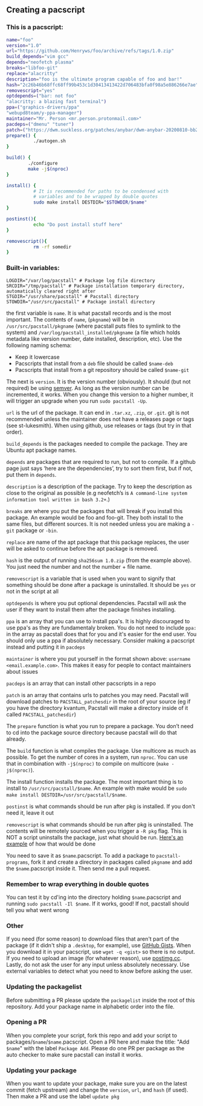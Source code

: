 ## Creating a pacscript
### This is a pacscript:
```bash
name="foo"
version="1.0"
url="https://github.com/Henryws/foo/archive/refs/tags/1.0.zip"
build_depends="vim gcc"
depends="neofetch plasma"
breaks="libfoo-git"
replace="alacritty"
description="foo is the ultimate program capable of foo and bar!"
hash="2c26b46b68ffc68ff99b453c1d30413413422d706483bfa0f98a5e886266e7ae"
removescript="yes"
optdepends=("bar: not foo"
"alacritty: a blazing fast terminal")
ppa=("graphics-drivers/ppa"
"webupd8team/y-ppa-manager")
maintainer="Mr. Person <mr.person.protonmail.com>"
pacdeps=("dmenu" "tuner")
patch=("https://dwm.suckless.org/patches/anybar/dwm-anybar-20200810-bb2e722.diff")
prepare() {
          ./autogen.sh
}

build() {
        ./configure
        make -j$(nproc)
}

install() {
          # It is recommended for paths to be condensed with
          # variables and to be wrapped by double quotes
          sudo make install DESTDIR="$STOWDIR/$name"
}

postinst(){
          echo "Do post install stuff here"
}

removescript(){
          rm -rf somedir
}
```
### Built-in variables:
```
LOGDIR="/var/log/pacstall" # Package log file directory
SRCDIR="/tmp/pacstall" # Package installation temporary directory, automatically cleared right after
STGDIR="/usr/share/pacstall" # Pacstall directory
STOWDIR="/usr/src/pacstall" # Package install directory
```

the first variable is `name`. It is what pacstall records and is the most important. The contents of `name`, (`pkgname`) will be in `/usr/src/pacstall/pkgname` (where pacstall puts files to symlink to the system) and `/var/log/pacstall_installed/pkgname` (a file which holds metadata like version number, date installed, description, etc). Use the following naming schema:
- Keep it lowercase
- Pacscripts that install from a `deb` file should be called `$name-deb`
- Pacscripts that install from a git repository should be called `$name-git`

The next is `version`. It is the version number (obviously). It should (but not required) be using [semver](https://semver.org). As long as the version number can be incremented, it works. When you change this version to a higher number, it will trigger an upgrade when you run `sudo pacstall -Up`.

`url` is the url of the package. It can end in `.tar.xz`, `.zip`, or `.git`. git is not recommended unless the maintainer does not have a releases page or tags (see st-lukesmith). When using github, use releases or tags (but try in that order).

`build_depends` is the packages needed to compile the package. They are Ubuntu apt package names.

`depends` are packages that are required to run, but not to compile. If a github page just says ‘here are the dependencies’, try to sort them first, but if not, put them in `depends`.

`description` is a description of the package. Try to keep the description as close to the original as possible (e.g neofetch’s is `A command-line system information tool written in bash 3.2+`.)

`breaks` are where you put the packages that will break if you install this package. An example would be foo and foo-git. They both install to the same files, but different sources. It is not needed unless you are making a `-git` package or `-bin`.

`replace` are name of the apt package that this package replaces, the user will be asked to continue before the apt package is removed.

`hash` is the output of running `sha256sum 1.0.zip` (from the example above). You just need the number and not the number + file name.

`removescript` is a variable that is used when you want to signify that something should be done after a package is uninstalled. It should be `yes` or not in the script at all

`optdepends` is where you put optional dependencies. Pacstall will ask the user if they want to install them after the package finishes installing.

`ppa` is an array that you can use to install ppa's. It is highly discouraged to use ppa's as they are fundamentaly broken. You do not need to include `ppa:` in the array as pacstall does that for you and it's easier for the end user. You should only use a ppa if absolutely necessary. Consider making a pacscript instead and putting it in `pacdeps`

`maintainer` is where you put yourself in the format shown above: `username <email.example.com>`. This makes it easy for people to contact maintainers about issues

`pacdeps` is an array that can install other pacscripts in a repo

`patch` is an array that contains urls to patches you may need. Pacstall will download patches to `PACSTALL_patchesdir` in the root of your source (eg if you have the directory kvantum, Pacstall will make a directory inside of it called `PACSTALL_patchesdir`)

The `prepare` function is what you run to prepare a package. You don’t need to cd into the package source directory because pacstall will do that already.

The `build` function is what compiles the package. Use multicore as much as possible. To get the number of cores in a system, run `nproc`. You can use that in combination with `-j$(nproc)` to compile on multicore (`make -j$(nproc)`).

The install function installs the package. The most important thing is to install to `/usr/src/pacstall/$name`. An example with make would be `sudo make install DESTDIR=/usr/src/pacstall/$name`.

`postinst` is what commands should be run after pkg is installed. If you don't need it, leave it out

`removescript` is what commands should be run after pkg is uninstalled. The contents will be remotely sourced when you trigger a `-R pkg` flag. This is NOT a script uninstalls the package, just what should be run. [Here's an example](https://github.com/pacstall/pacstall-programs/blob/master/packages/tuner/tuner.pacscript) of how that would be done

You need to save it as `$name`.pacscript. To add a package to `pacstall-programs`, fork it and create a directory in packages called `pkgname` and add the `$name`.pacscript inside it. Then send me a pull request.

### Remember to wrap everything in double quotes

You can test it by cd'ing into the directory holding `$name`.pacscript and running `sudo pacstall -Il $name`. If it works, good! If not, pacstall should tell you what went wrong

### Other
If you need (for some reason) to download files that aren't part of the package (if it didn't ship a `.desktop`, for example), use [GitHub Gists](https://gist.github.com). When you download it in your pacscript, use `wget -q <gist>` so there is no output. If you need to upload an image (for whatever reason), use [postimg.cc](https://postimg.cc).
Lastly, do not ask the user for any input unless absolutely necessary. Use external variables to detect what you need to know before asking the user.

### Updating the packagelist
Before submitting a PR please update the `packagelist` inside the root of this repository. Add your package name in alphabetic order into the file. 

### Opening a PR
When you complete your script, fork this repo and add your script to packages/`$name`/`$name`.pacscript. Open a PR here and make the title: "Add `$name`" with the label `Package Add`. Please do one PR per package as the auto checker to make sure pacstall can install it works.

### Updating your package
When you want to update your package, make sure you are on the latest commit (fetch upstream) and change the `version`, `url`, and `hash` (if used). Then make a PR and use the label `update pkg`
